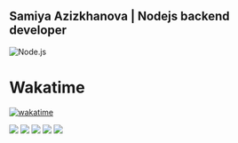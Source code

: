 
##  Samiya Azizkhanova | Nodejs backend developer
![Node.js](https://img.shields.io/badge/-Node.js-082032?style=for-the-badge&logo=Node.js&logoColor=339933)


# Wakatime
[![wakatime](https://wakatime.com/badge/user/018ccb09-df8b-4073-a613-7ec46231e3e2.svg)](https://wakatime.com/@018ccb09-df8b-4073-a613-7ec46231e3e2)

![](http://github-profile-summary-cards.vercel.app/api/cards/profile-details?username=vn7n24fzkq&theme=codeSTACKr)
![](http://github-profile-summary-cards.vercel.app/api/cards/repos-per-language?username=vn7n24fzkq&theme=codeSTACKr)
![](http://github-profile-summary-cards.vercel.app/api/cards/most-commit-language?username=vn7n24fzkq&theme=codeSTACKr)
![](http://github-profile-summary-cards.vercel.app/api/cards/stats?username=vn7n24fzkq&theme=codeSTACKr)
![](http://github-profile-summary-cards.vercel.app/api/cards/productive-time?username=vn7n24fzkq&theme=codeSTACKr&utcOffset=8)

